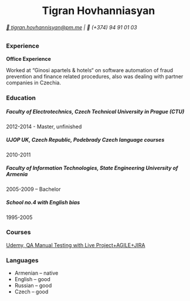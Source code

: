 <div align="center"> 
<h1><b> Tigran Hovhanniasyan</b></h1>
</div>

###### [📧 tigran.hovhannisyan@pm.me](mailto:tigran.hovhannisyan@pm.me) | 📱 (+374) 94 91 01 03

### __Experience__

__Office Experience__

Worked at “Ginosi apartels & hotels“ on software automation of fraud prevention and
finance related procedures, also was dealing with partner companies in Czechia.

### __Education__

##### Faculty of Electrotechnics, Czech Technical University in Prague (CTU)
2012-2014 - Master, unfinished

##### UJOP UK, Czech Republic, Podebrady Czech language courses
2010-2011

##### Faculty of Information Technologies, State Engineering University of Armenia 
2005-2009 – Bachelor

##### School no.4 with English bias
1995-2005

### __Courses__

[Udemy, QA Manual Testing with Live Project+AGILE+JIRA](https://www.udemy.com/course/specialize-in-software-testing-with-real-examples-agile-jira/)

### __Languages__

* Armenian – native
* English – good
* Russian – good
* Czech – good
